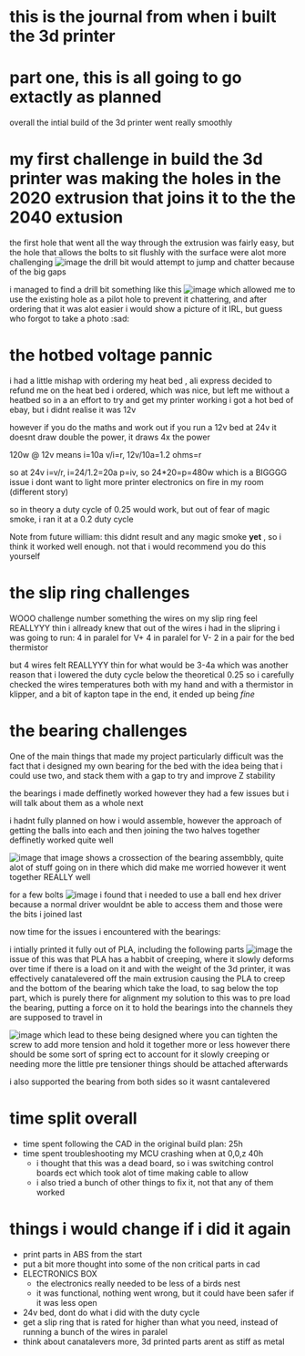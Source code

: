 # this is the journal from when i built the 3d printer

# part one, this is all going to go extactly as planned

overall the intial build of the 3d printer went really smoothly





# my first challenge in build the 3d printer was making the holes in the 2020 extrusion that joins it to the the 2040 extusion

the first hole that went all the way through the extrusion was fairly easy, 
but the hole that allows the bolts to sit flushly with the surface were alot more challenging
![image](https://github.com/user-attachments/assets/054d96f0-b12b-4f86-95ba-7489e86a73a1)
the drill bit would attempt to jump and chatter because of the big gaps

i managed to find a drill bit something like this
![image](https://github.com/user-attachments/assets/e00c0303-6739-4cc1-8bbc-f2e37a95700e)
which allowed me to use the existing hole as a pilot hole to prevent it chattering, and after ordering that it was alot easier
i would show a picture of it IRL, but guess who forgot to take a photo :sad: 




# the hotbed voltage pannic
i had a little mishap with ordering my heat bed , ali express decided to refund me on the heat bed i ordered, which was nice, but left me without a heatbed
so in a an effort to try and get my printer working i got a hot bed of ebay, but i didnt realise it was 12v

however
if you do the maths
and work out 
if you run a 12v bed at 24v it doesnt draw double the power, it draws 4x the power

120w @ 12v  means i=10a
v/i=r, 12v/10a=1.2 ohms=r

so at 24v
i=v/r, i=24/1.2=20a
p=iv, so 24*20=p=480w
which is a BIGGGG issue
i dont want to light more printer electronics on fire in my room (different story)

so in theory a duty cycle of 0.25 would work, but out of fear of magic smoke, i ran it at a 0.2 duty cycle

Note from future william: 
this didnt result and any magic smoke **yet** , so i think it worked well enough. not that i would recommend you do this yourself

# the slip ring challenges
WOOO challenge number something
the wires on my slip ring feel REALLYYY thin
i allready knew that out of the wires i had in the slipring
i was going to run:
4 in paralel for V+
4 in paralel for V-
2 in a pair for the bed thermistor

but 4 wires felt REALLYYY thin for what would be 3-4a
which was another reason that i lowered the duty cycle below the theoretical 0.25
so i carefully checked the wires temperatures both with my hand and with a thermistor in klipper, and a bit of kapton tape
in the end, it ended up being _fine_ 

# the bearing challenges

One of the main things that made my project particularly difficult was the fact that i designed my own bearing for the bed
with the idea being that i could use two, and stack them with a gap to try and improve Z stability

the bearings i made deffinetly worked however they had a few issues but i will talk about them as a whole next

i hadnt fully planned on how i would assemble, however the approach of getting the balls into each and then joining the two halves together deffinetly worked quite well

![image](https://github.com/user-attachments/assets/da2307f3-03ef-43af-af21-284ea2f064f7)
that image shows a crossection of the bearing assembbly, quite alot of stuff going on in there which did make me worried
however it went together REALLY well

for a few bolts 
![image](https://github.com/user-attachments/assets/25e9f66e-71d2-479f-88cb-52b091a5909a)
i found that i needed to use a ball end hex driver because a normal driver wouldnt be able to access them
and those were the bits i joined last

now time for the issues i encountered with the bearings:

i intially printed it fully out of PLA, including the following parts
![image](https://github.com/user-attachments/assets/034a157d-8d18-40f2-af7a-ddec901393d8)
the issue of this was that PLA has a habbit of creeping, where it slowly deforms over time if there is a load on it
and with the weight of the 3d printer, it was effectively canatalevered off the main extrusion
causing the PLA to creep
and the bottom of the bearing which take the load, to sag below the top part, which is purely there for alignment
my solution to this was to pre load the bearing, putting a force on it to hold the bearings into the channels they are supposed to travel in

![image](https://github.com/user-attachments/assets/bf500512-cb36-4dc7-aec4-7eac2d94f255)
which lead to these being designed
where you can tighten the screw to add more tension and hold it together more or less
however there should be some sort of spring ect to account for it slowly creeping or needing more
the little pre tensioner things should be attached afterwards

i also supported the bearing from both sides so it wasnt cantalevered





# time split overall

- time spent following the CAD in the original build plan: 25h
- time spent troubleshooting my MCU crashing when at 0,0,z  40h
  - i thought that this was a dead board, so i was switching control boards ect which took alot of time making cable to allow
  - i also tried a bunch of other things to fix it, not that any of them worked

# things i would change if i did it again
- print parts in ABS from the start
- put a bit more thought into some of the non critical parts in cad
- ELECTRONICS BOX
  - the electronics really needed to be less of a birds nest
  - it was functional, nothing went wrong, but it could have been safer if it was less open
- 24v bed, dont do what i did with the duty cycle
- get a slip ring that is rated for higher than what you need, instead of running a bunch of the wires in paralel
- think about canatalevers more, 3d printed parts arent as stiff as metal
